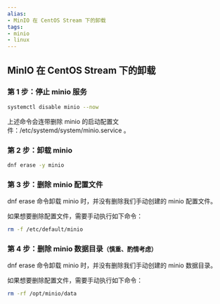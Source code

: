 ```yaml
---
alias: 
- MinIO 在 CentOS Stream 下的卸载
tags: 
- minio 
- linux
---
```


## MinIO 在 CentOS Stream 下的卸载

### 第 1 步：停止 minio 服务

```bash
systemctl disable minio --now
```

上述命令会连带删除 minio 的启动配置文件：/etc/systemd/system/minio.service 。

### 第 2 步：卸载 minio

```bash
dnf erase -y minio
```

### 第 3 步：删除 minio 配置文件

dnf erase 命令卸载 minio 时，并没有删除我们手动创建的 minio 配置文件。

如果想要删除配置文件，需要手动执行如下命令：

```sh
rm -f /etc/default/minio
```

### 第 4 步：删除 minio 数据目录<small>（慎重、酌情考虑）</small>

dnf erase 命令卸载 minio 时，并没有删除我们手动创建的 minio 数据目录。

如果想要删除配置文件，需要手动执行如下命令：

```bash
rm -rf /opt/minio/data
```


